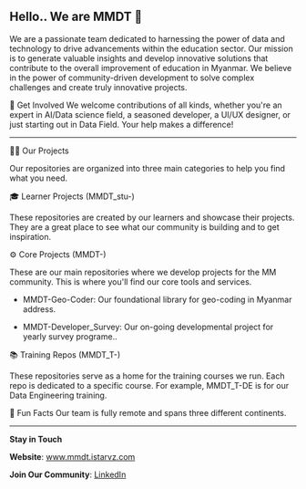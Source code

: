 ## Hello.. We are MMDT 👋

We are a passionate team dedicated to harnessing the power of data and technology to drive advancements within the education sector. Our mission is to generate valuable insights and develop innovative solutions that contribute to the overall improvement of education in Myanmar. We believe in the power of community-driven development to solve complex challenges and create truly innovative projects.

🌈 Get Involved
We welcome contributions of all kinds, whether you're an expert in AI/Data science field, a seasoned developer, a UI/UX designer, or just starting out in Data Field. Your help makes a difference!

---
👩‍💻 Our Projects

Our repositories are organized into three main categories to help you find what you need.

  🎓 Learner Projects (MMDT_stu-)
  
  These repositories are created by our learners and showcase their projects. They are a great place to see what our community is building and to get inspiration.
  
  ⚙️ Core Projects (MMDT-)
  
  These are our main repositories where we develop projects for the MM community. This is where you'll find our core tools and services.
  
  - MMDT-Geo-Coder: Our foundational library for geo-coding in Myanmar address.
  
  - MMDT-Developer_Survey: Our on-going developmental project for yearly survey programe..

  📚 Training Repos (MMDT_T-)
  
These repositories serve as a home for the training courses we run. Each repo is dedicated to a specific course. For example, MMDT_T-DE is for our Data Engineering training.

🍿 Fun Facts
Our team is fully remote and spans three different continents.

---------------------

**Stay in Touch**

**Website**: www.mmdt.istarvz.com

**Join Our Community**: [LinkedIn](https://www.linkedin.com/company/myanmar-data-tech)
